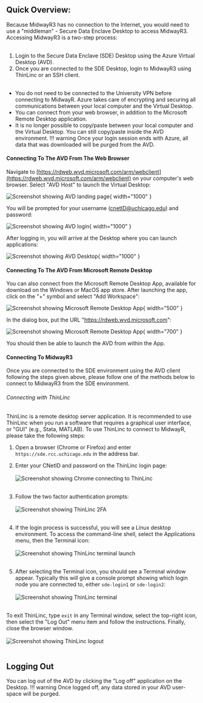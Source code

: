 ## Quick Overview:
Because MidwayR3 has no connection to the Internet, you would need to use a "middleman" - Secure Data Enclave Desktop to access MidwayR3.
Accessing MidwayR3 is a two-step process:<br><br>
1. Login to the Secure Data Enclave (SDE) Desktop using the Azure Virtual Desktop (AVD).<br>
2. Once you are connected to the SDE Desktop, login to MidwayR3 using ThinLinc or an SSH client.<br><br>

* You do not need to be connected to the University VPN before connecting to MidwayR. Azure takes care of encrypting and securing all communications between your local computer and the Virtual Desktop.
* You can connect from your web browser, in addition to the Microsoft Remote Desktop application.
* It is no longer possible to copy/paste between your local computer and the Virtual Desktop. You can still copy/paste inside the AVD environment.
!!! warning
    Once your login session ends with Azure, all data that was downloaded will be purged from the AVD.

#### Connecting To The AVD From The Web Browser
Navigate to [https://rdweb.wvd.microsoft.com/arm/webclient](https://rdweb.wvd.microsoft.com/arm/webclient) on your computer's web browser.
Select "AVD Host" to launch the Virtual Desktop:

![Screenshot showing AVD landing page](images/avd_webpage.png){ width="1000" }

You will be prompted for your username (cnetID@uchicago.edu) and password:

![Screenshot showing AVD login](images/avd_login.png){ width="1000" }

After logging in, you will arrive at the Desktop where you can launch applications:

![Screenshot showing AVD Desktop](images/avd_desktop.png){ width="1000" }

#### Connecting To The AVD From Microsoft Remote Desktop
You can also connect from the Microsoft Remote Desktop App, available for download on the Windows or MacOS app store.
After launching the app, click on the "+" symbol and select "Add Workspace":

![Screenshot showing Microsoft Remote Desktop App](images/avd_desktop_workspace.png){ width="500" }

In the dialog box, put the URL
"https://rdweb.wvd.microsoft.com":

![Screenshot showing Microsoft Remote Desktop App](images/avd_desktop_add.png){ width="700" }

You should then be able to launch the AVD from within the App.

#### Connecting To MidwayR3
Once you are connected to the SDE environment using the AVD client following the steps given above, please follow one of the methods below to connect to MidwayR3 from the SDE environment.

###### Connecting with ThinLinc

ThinLinc is a remote desktop server application. It is recommended to
use ThinLinc when you run a software that requires a graphical user
interface, or "GUI" (e.g., Stata, MATLAB). To use ThinLinc to connect
to MidwayR, please take the following steps:

1. Open a browser (Chrome or Firefox) and enter
   `https://sde.rcc.uchicago.edu` in the address bar.

2. Enter your CNetID and password on the ThinLinc login page:<br><br>
![Screenshot showing Chrome connecting to ThinLinc](images/tl_login.jpg)
<br><br>

3. Follow the two factor authentication prompts:<br><br>
![Screenshot showing ThinLinc 2FA](images/tl_2fa.jpg)
<br><br>

4. If the login process is successful, you will see a Linux desktop
environment. To access the command-line shell, select the Applications
menu, then the Terminal icon:<br><br>
![Screenshot showing ThinLinc terminal launch](images/tl_terminal.jpg)
<br><br>

5. After selecting the Terminal icon, you should see a Terminal window
appear. Typically this will give a console prompt showing which login
node you are connected to, either `sde-login1` or
`sde-login2`:<br><br>
![Screenshot showing ThinLinc terminal](images/tl_terminal2.jpg)
<br><br>

To exit ThinLinc, type `exit` in any Terminal window, select the
top-right icon, then select the "Log Out" menu item and follow
the instructions. Finally, close the browser window.<br><br>
![Screenshot showing ThinLinc logout](images/tl_logout.jpg) <br><br>


## Logging Out
You can log out of the AVD by clicking the "Log off" application on the Desktop.
!!! warning
    Once logged off, any data stored in your AVD user-space will be purged.

